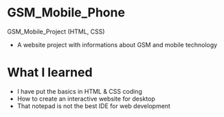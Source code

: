 # GSM_Mobile_Phone

GSM_Mobile_Project (HTML, CSS)
- A website project with informations about GSM and mobile technology

# What I learned

- I have put the basics in HTML & CSS coding
- How to create an interactive website for desktop
- That notepad is not the best IDE for web development
